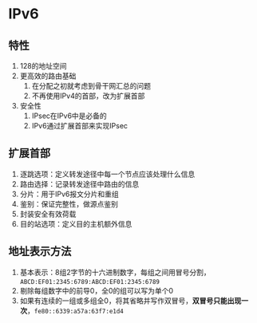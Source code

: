 # IPv6

## 特性
1. 128的地址空间
2. 更高效的路由基础
   1. 在分配之初就考虑到骨干网汇总的问题
   2. 不再使用IPv4的首部，改为扩展首部
3. 安全性
   1. IPsec在IPv6中是必备的
   2. IPv6通过扩展首部来实现IPsec

## 扩展首部
1. 逐跳选项：定义转发途径中每一个节点应该处理什么信息
2. 路由选择：记录转发途径中路由的信息
3. 分片：用于IPv6报文分片和重组
4. 鉴别：保证完整性，做源点鉴别
5. 封装安全有效荷载
6. 目的站选项：定义目的主机额外信息

## 地址表示方法
1. 基本表示：8组2字节的十六进制数字，每组之间用冒号分割，`ABCD:EF01:2345:6789:ABCD:EF01:2345:6789`
2. 剔除每组数字中的前导0，全0的组可以写为单个0
3. 如果有连续的一组或多组全0，将其省略并写作双冒号，**双冒号只能出现一次**，`fe80::6339:a57a:63f7:e1d4`